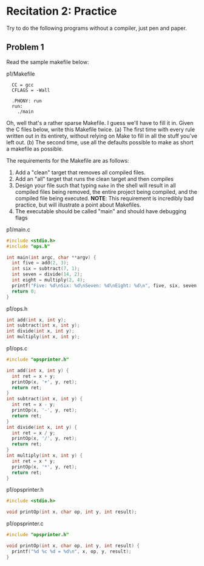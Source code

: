 # Recitation 2: Practice #

Try to do the following programs without a compiler, just pen and paper.

## Problem 1 ##

Read the sample makefile below:

p1/Makefile

```make
  CC = gcc
  CFLAGS = -Wall

  .PHONY: run
  run:
    ./main
```

Oh, well that's a rather sparse Makefile. I guess we'll have to fill it in.
Given the C files below, write this Makefile twice. (a) The first time with every
rule written out in its entirety, without relying on Make to fill in all the
stuff you've left out. (b) The second time, use all the defaults possible to make as
short a makefile as possible.

The requirements for the Makefile are as follows:

  1. Add a "clean" target that removes all compiled files.
  2. Add an "all" target that runs the clean target and then compiles
  3. Design your file such that typing `make` in the shell will result in all
     compiled files being removed, the entire project being compiled, and the
     compiled file being executed. **NOTE**: This requirement is incredibly bad
     practice, but will illustrate a point about Makefiles.
  4. The executable should be called "main" and should have debugging flags

p1/main.c

```c
#include <stdio.h>
#include "ops.h"

int main(int argc, char **argv) {
  int five = add(2, 3);
  int six = subtract(7, 1);
  int seven = divide(14, 2);
  int eight = multiply(2, 4);
  printf("Five: %d\nSix: %d\nSeven: %d\nEight: %d\n", five, six, seven, eight);
  return 0;
}
```

p1/ops.h

```c
int add(int x, int y);
int subtract(int x, int y);
int divide(int x, int y);
int multiply(int x, int y);
```

p1/ops.c

```c
#include "opsprinter.h"

int add(int x, int y) {
  int ret = x + y;
  printOp(x, '+', y, ret);
  return ret;
}
int subtract(int x, int y) {
  int ret = x - y;
  printOp(x, '-', y, ret);
  return ret;
}
int divide(int x, int y) {
  int ret = x / y;
  printOp(x, '/', y, ret);
  return ret;
}
int multiply(int x, int y) {
  int ret = x * y;
  printOp(x, '*', y, ret);
  return ret;
}
```

p1/opsprinter.h

```c
#include <stdio.h>

void printOp(int x, char op, int y, int result);
```

p1/opsprinter.c

```c
#include "opsprinter.h"

void printOp(int x, char op, int y, int result) {
  printf("%d %c %d = %d\n", x, op, y, result);
}
```
